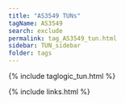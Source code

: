 ```yaml
---
title: "AS3549 TUNs"
tagName: AS3549
search: exclude
permalink: tag_AS3549_tun.html
sidebar: TUN_sidebar
folder: tags
---
```

{% include taglogic_tun.html %}

{% include links.html %}
